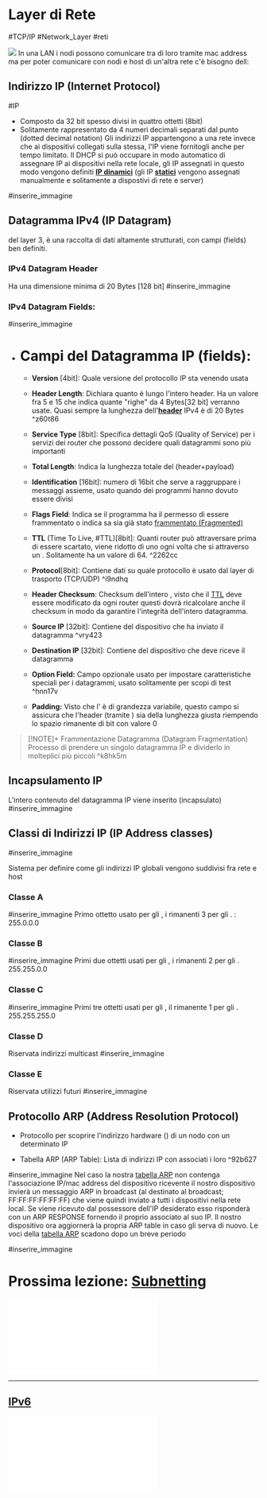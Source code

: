 # Layer di Rete
#TCP/IP #Network_Layer #reti 

![](Studio/It%20Support/Bits%20and%20Bytes%20of%20Networking/Modello%20TCP%20IP.md#^5bomxv)
In una LAN i nodi possono comunicare tra di loro tramite mac address ma per poter comunicare con nodi e host di un'altra rete c'è bisogno dell:
## Indirizzo IP (Internet Protocol)
#IP
- Composto da 32 bit spesso divisi in quattro ottetti (8bit)
- Solitamente rappresentato da 4 numeri decimali separati dal punto (dotted decimal notation)
Gli indirizzi IP appartengono a una rete invece che ai dispositivi collegati sulla stessa, l'IP viene fornitogli anche per tempo limitato. Il DHCP si può occupare in modo automatico di assegnare IP ai dispositivi nella rete locale, gli IP assegnati in questo modo vengono definiti <u>**IP dinamici**</u> (gli IP <u>**statici**</u> vengono assegnati manualmente e solitamente a dispostivi di rete e server)

#inserire_immagine 

## Datagramma IPv4 (IP Datagram)
[](Studio/It%20Support/Bits%20and%20Bytes%20of%20Networking/Data-Link%20Layer.md#Data%20Packet%20pacchetto%20dati%7CPacchetto%20Dati) del layer 3, è una raccolta di dati altamente strutturati, con campi (fields) ben definiti.

### IPv4 Datagram Header
Ha una dimensione minima di 20 Bytes [128 bit]
#inserire_immagine 
### IPv4 Datagram Fields:
#inserire_immagine 

- # Campi del Datagramma IP (fields):
	- **Version** [4bit]: Quale versione del protocollo IP sta venendo usata
	
	- **Header Length**: Dichiara quanto è lungo l'intero header. Ha un valore fra 5 e 15 che indica quante "righe" da 4 Bytes[32 bit] verranno usate. Quasi sempre la lunghezza dell'<u>**header**</u> IPv4 è di 20 Bytes
	 ^z60t86
	- **Service Type** [8bit]: Specifica dettagli QoS (Quality of Service) per i servizi dei router che possono decidere quali datagrammi sono più importanti
	
	- **Total Length**: Indica la lunghezza totale del [](Studio/It%20Support/Bits%20and%20Bytes%20of%20Networking/Network%20Layer.md#Datagramma%20IPv4%20IP%20Datagram%20%7CDatagramma%20IP) (header+payload)
	
	- **Identification** [16bit]: numero di 16bit che serve a raggruppare i messaggi assieme, usato quando dei programmi hanno dovuto essere divisi
	
	- **Flags Field**: Indica se il programma ha il permesso di essere frammentato o indica sa sia già stato [frammentato (Fragmented)](#%5Ek8hk5m)
	
	- **TTL** (Time To Live, #TTL)[8bit]: Quanti router può attraversare prima di essere scartato, viene ridotto di uno ogni volta che si attraverso un [](Studio/It%20Support/Bits%20and%20Bytes%20of%20Networking/Alcuni%20Dispositivi%20di%20Rete.md#Router%7CRouter). Solitamente ha un valore di 64.
	 ^2262cc
	- **Protocol**[8bit]: Contiene dati su quale protocollo è usato dal layer di trasporto (TCP/UDP) ^i9ndhq
	
	- **Header Checksum**: Checksum dell'intero [](Studio/It%20Support/Bits%20and%20Bytes%20of%20Networking/Network%20Layer.md#IPv4%20Datagram%20Header%20%7CDatagram%20header), visto che il [TTL](#%5E2262cc)  deve essere modificato da ogni router questi dovrà ricalcolare anche il checksum in modo da garantire l'integrità dell'intero datagramma.
	
	- **Source IP** [32bit]: Contiene [](Studio/It%20Support/Bits%20and%20Bytes%20of%20Networking/Network%20Layer.md#Indirizzo%20IP%20Internet%20Protocol%7Cl'indirizzo%20IP)  del dispositivo che ha inviato il datagramma ^vry423
	 
	- **Destination IP** [32bit]: Contiene [](Studio/It%20Support/Bits%20and%20Bytes%20of%20Networking/Network%20Layer.md#Indirizzo%20IP%20Internet%20Protocol%7Cl'indirizzo%20IP) del dispositivo che deve riceve il datagramma
	
	- **Option Field:** Campo opzionale usato per impostare caratteristiche speciali per i datagrammi, usato  solitamente per scopi di test ^hnn17v
	
	- **Padding:** Visto che l'[](Studio/It%20Support/Bits%20and%20Bytes%20of%20Networking/Network%20Layer.md#^hnn17v%7Coption%20field) è di grandezza variabile, questo campo si assicura che l'header (tramite [](Studio/It%20Support/Bits%20and%20Bytes%20of%20Networking/Network%20Layer.md#^z60t86%7Cheader%20length)) sia della lunghezza giusta riempendo lo spazio rimanente di bit con valore 0

>[!NOTE]+ Frammentazione Datagramma (Datagram Fragmentation)
>Processo di prendere un singolo datagramma IP e dividerlo in molteplici più piccoli  ^k8hk5m

## Incapsulamento IP
L'intero contenuto del datagramma IP viene inserito (incapsulato) [](Studio/It%20Support/Bits%20and%20Bytes%20of%20Networking/Data-Link%20Layer.md#^q8571z%7Ccome%20payload%20di%20un%20frame%20ethernet%20) 
#inserire_immagine 

## Classi di Indirizzi IP (IP Address classes)
#inserire_immagine 

Sistema per definire come gli indirizzi IP  globali vengono suddivisi fra rete e host

### Classe A
#inserire_immagine 
Primo ottetto usato per gli [](Studio/It%20Support/Bits%20and%20Bytes%20of%20Networking/Subnetting.md#^xc3loc%7CID%20di%20Rete), i rimanenti 3 per gli [](Studio/It%20Support/Bits%20and%20Bytes%20of%20Networking/Subnetting.md#^2g7zhu%7CID%20HOST).
[](Studio/It%20Support/Bits%20and%20Bytes%20of%20Networking/Subnetting.md#Subnet%20Mask%7CSubnet%20Mask): 255.0.0.0
### Classe B
#inserire_immagine 
Primi due ottetti usati per gli [](Studio/It%20Support/Bits%20and%20Bytes%20of%20Networking/Subnetting.md#^xc3loc%7CID%20di%20Rete), i rimanenti 2 per gli [](Studio/It%20Support/Bits%20and%20Bytes%20of%20Networking/Subnetting.md#^2g7zhu%7CID%20HOST).
255.255.0.0
### Classe C
#inserire_immagine 
Primi tre ottetti usati per gli [](Studio/It%20Support/Bits%20and%20Bytes%20of%20Networking/Subnetting.md#^xc3loc%7CID%20di%20Rete), il rimanente 1 per gli [](Studio/It%20Support/Bits%20and%20Bytes%20of%20Networking/Subnetting.md#^2g7zhu%7CID%20HOST).
255.255.255.0
### Classe D
Riservata indirizzi multicast
#inserire_immagine 
### Classe E
Riservata utilizzi futuri
#inserire_immagine 

## Protocollo ARP (Address Resolution Protocol)
- Protocollo per scoprire l'indirizzo hardware ([](Studio/It%20Support/Bits%20and%20Bytes%20of%20Networking/Data-Link%20Layer.md#Mac%20Address%20Media%20Access%20Control%20address%7CMAC%20Address)) di un nodo con un determinato IP

- Tabella ARP (ARP Table): Lista di indirizzi IP con associati i loro [](Studio/It%20Support/Bits%20and%20Bytes%20of%20Networking/Data-Link%20Layer.md#Mac%20Address%20Media%20Access%20Control%20address%7CMAC%20Address)  ^92b627

#inserire_immagine 
Nel caso la nostra [tabella ARP](#%5E92b627) non contenga l'associazione IP/mac address del dispositivo ricevente il nostro dispositivo invierà un messaggio ARP in broadcast (al [](Studio/It%20Support/Bits%20and%20Bytes%20of%20Networking/Data-Link%20Layer.md#Mac%20Address%20Media%20Access%20Control%20address%7CMAC%20Address) destinato al broadcast; FF:FF:FF:FF:FF:FF) che viene quindi inviato a tutti i dispositivi nella rete local. Se viene ricevuto dal possessore dell'IP desiderato esso risponderà con un ARP RESPONSE fornendo il proprio [](Studio/It%20Support/Bits%20and%20Bytes%20of%20Networking/Data-Link%20Layer.md#Mac%20Address%20Media%20Access%20Control%20address%7CMAC%20Address) associato al suo IP. Il nostro dispositivo ora aggiornerà la propria ARP table in caso gli serva di nuovo.
Le voci della [tabella ARP](#%5E92b627) scadono dopo un breve periodo 

#inserire_immagine 

# Prossima lezione: [Subnetting](Studio/It%20Support/Bits%20and%20Bytes%20of%20Networking/Subnetting.md)
![Subnetting](Studio/It%20Support/Bits%20and%20Bytes%20of%20Networking/Subnetting.md)

---

## [IPv6](Studio/It%20Support/Bits%20and%20Bytes%20of%20Networking/IPv6.md)
![IPv6](Studio/It%20Support/Bits%20and%20Bytes%20of%20Networking/IPv6.md)